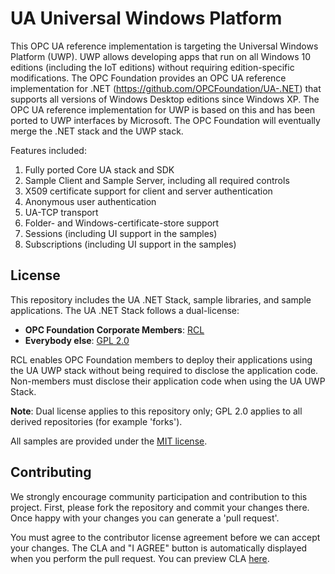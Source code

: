 # UA Universal Windows Platform

This OPC UA reference implementation is targeting the Universal Windows Platform (UWP). UWP allows developing apps that run on all Windows 10 editions (including the IoT editions) without requiring edition-specific modifications.
The OPC Foundation provides an OPC UA reference implementation for .NET (https://github.com/OPCFoundation/UA-.NET) that supports all versions of Windows Desktop editions since Windows XP. The OPC UA reference implementation for UWP is based on this and has been ported to UWP interfaces by Microsoft.
The OPC Foundation will eventually merge the .NET stack and the UWP stack.

Features included:

1. Fully ported Core UA stack and SDK
2. Sample Client and Sample Server, including all required controls
3. X509 certificate support for client and server authentication
4. Anonymous user authentication
5. UA-TCP transport
6. Folder- and Windows-certificate-store support
7. Sessions (including UI support in the samples)
8. Subscriptions (including UI support in the samples)


## License
This repository includes the UA .NET Stack, sample libraries, and sample applications. The UA .NET Stack follows a dual-license:

 * **OPC Foundation Corporate Members**: [RCL](https://opcfoundation.org/license/rcl.html)
 * **Everybody else**: [GPL 2.0](https://opcfoundation.org/license/gpl.html)

RCL enables OPC Foundation members to deploy their applications using the UA UWP stack without being required to disclose the application code. Non-members must disclose their application code when using the UA UWP Stack.

**Note**: Dual license applies to this repository only; GPL 2.0 applies to all derived repositories (for example 'forks').

All samples are provided under the [MIT license](https://opcfoundation.org/license/mit.html).


## Contributing
We strongly encourage community participation and contribution to this project. First, please fork the repository and commit your changes there. Once happy with your changes you can generate a 'pull request'.

You must agree to the contributor license agreement before we can accept your changes. The CLA and "I AGREE" button is automatically displayed when you perform the pull request. You can preview CLA [here](https://opcfoundation.org/license/cla/ContributorLicenseAgreementv1.0.pdf).
